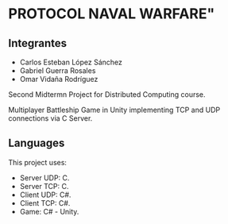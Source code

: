 # PROTOCOL NAVAL WARFARE"

## Integrantes
- Carlos Esteban López Sánchez
- Gabriel Guerra Rosales
- Omar Vidaña Rodríguez

Second Midtermn Project for Distributed Computing course.

Multiplayer Battleship Game in Unity implementing TCP and UDP connections via C Server.

## Languages
This project uses:
- Server UDP: C.
- Server TCP: C.
- Client UDP: C#.
- Client TCP: C#.
- Game: C# - Unity.
